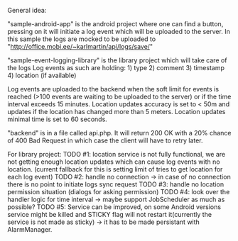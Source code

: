 General idea:

"sample-android-app" is the android project where one can find a button, pressing on it will initiate a log event which will be uploaded to the server. In this sample the logs are mocked to be uploaded to "http://office.mobi.ee/~karlmartin/api/logs/save/"

"sample-event-logging-library" is the library project which will take care of the logs
Log events as such are holding:
    1) type
    2) comment
    3) timestamp
    4) location (if available)

Log events are uploaded to the backend  when the soft limit for events is reached (>100 events are waiting to be uploaded to the server) or if the time interval exceeds 15 minutes. Location updates accuracy is set to < 50m and updates if the location has changed more than 5 meters. Location updates minimal time is set to 60 seconds.  

"backend" is in a file called api.php. It will return 200 OK with a 20% chance of 400 Bad Request in which case the client will have to retry later.

For library project:
TODO #1: location service is not fully functional, we are not getting enough location updates which can cause log events with no location. (current fallback for this is setting limit of tries to get location for each log event)
TODO #2: handle no connection -> in case of no connection there is no point to initiate logs sync request
TODO #3: handle no location permission situation (dialogs for asking permission)
TODO #4: look over the handler logic for time interval -> maybe support JobScheduler as much as possible?
TODO #5: Service can be improved, on some Android versions service might be killed and STICKY flag will not restart it(currently the service is not made as sticky) -> it has to be made persistant with AlarmManager.
